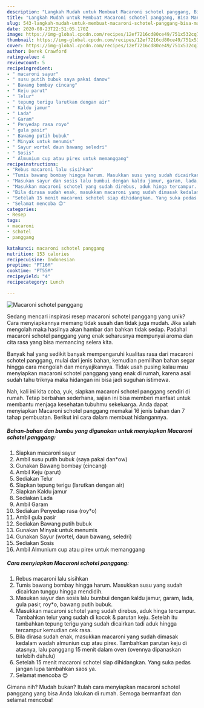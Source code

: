 ```yaml
---
description: "Langkah Mudah untuk Membuat Macaroni schotel panggang, Bisa Manjain Lidah"
title: "Langkah Mudah untuk Membuat Macaroni schotel panggang, Bisa Manjain Lidah"
slug: 543-langkah-mudah-untuk-membuat-macaroni-schotel-panggang-bisa-manjain-lidah
date: 2020-08-23T22:51:05.170Z
image: https://img-global.cpcdn.com/recipes/12ef7216cd80ce49/751x532cq70/macaroni-schotel-panggang-foto-resep-utama.jpg
thumbnail: https://img-global.cpcdn.com/recipes/12ef7216cd80ce49/751x532cq70/macaroni-schotel-panggang-foto-resep-utama.jpg
cover: https://img-global.cpcdn.com/recipes/12ef7216cd80ce49/751x532cq70/macaroni-schotel-panggang-foto-resep-utama.jpg
author: Derek Crawford
ratingvalue: 4
reviewcount: 5
recipeingredient:
- " macaroni sayur"
- " susu putih bubuk saya pakai danow"
- " Bawang bombay cincang"
- " Keju parut"
- " Telur"
- " tepung terigu larutkan dengan air"
- " Kaldu jamur"
- " Lada"
- " Garam"
- " Penyedap rasa royo"
- " gula pasir"
- " Bawang putih bubuk"
- " Minyak untuk menumis"
- " Sayur wortel daun bawang seledri"
- " Sosis"
- " Almunium cup atau pirex untuk memanggang"
recipeinstructions:
- "Rebus macaroni lalu sisihkan"
- "Tumis bawang bombay hingga harum. Masukkan susu yang sudah dicairkan tunggu hingga mendidih."
- "Masukan sayur dan sosis lalu bumbui dengan kaldu jamur, garam, lada, gula pasir, roy*o, bawang putih bubuk."
- "Masukkan macaroni schotel yang sudah direbus, aduk hinga tercampur. Tambahkan telur yang sudah di kocok &amp; parutan keju. Setelah itu tambahkan tepung terigu yang sudah dicairkan tadi aduk hingga tercampur kemudian cek rasa."
- "Bila dirasa sudah enak, masukkan macaroni yang sudah dimasak kedalam wadah almuniun cup atau pirex. Tambahkan parutan keju di atasnya, lalu panggang 15 menit dalam oven (ovennya dipanaskan terlebih dahulu)"
- "Setelah 15 menit macaroni schotel siap dihidangkan. Yang suka pedas jangan lupa tambahkan saos ya."
- "Selamat mencoba 😊"
categories:
- Resep
tags:
- macaroni
- schotel
- panggang

katakunci: macaroni schotel panggang 
nutrition: 153 calories
recipecuisine: Indonesian
preptime: "PT16M"
cooktime: "PT55M"
recipeyield: "4"
recipecategory: Lunch

---
```



![Macaroni schotel panggang](https://img-global.cpcdn.com/recipes/12ef7216cd80ce49/751x532cq70/macaroni-schotel-panggang-foto-resep-utama.jpg)

Sedang mencari inspirasi resep macaroni schotel panggang yang unik? Cara menyiapkannya memang tidak susah dan tidak juga mudah. Jika salah mengolah maka hasilnya akan hambar dan bahkan tidak sedap. Padahal macaroni schotel panggang yang enak seharusnya mempunyai aroma dan cita rasa yang bisa memancing selera kita.



Banyak hal yang sedikit banyak mempengaruhi kualitas rasa dari macaroni schotel panggang, mulai dari jenis bahan, kemudian pemilihan bahan segar hingga cara mengolah dan menyajikannya. Tidak usah pusing kalau mau menyiapkan macaroni schotel panggang yang enak di rumah, karena asal sudah tahu triknya maka hidangan ini bisa jadi suguhan istimewa.


Nah, kali ini kita coba, yuk, siapkan macaroni schotel panggang sendiri di rumah. Tetap berbahan sederhana, sajian ini bisa memberi manfaat untuk membantu menjaga kesehatan tubuhmu sekeluarga. Anda dapat menyiapkan Macaroni schotel panggang memakai 16 jenis bahan dan 7 tahap pembuatan. Berikut ini cara dalam membuat hidangannya.

<!--inarticleads1-->

##### Bahan-bahan dan bumbu yang digunakan untuk menyiapkan Macaroni schotel panggang:

1. Siapkan  macaroni sayur
1. Ambil  susu putih bubuk (saya pakai dan*ow)
1. Gunakan  Bawang bombay (cincang)
1. Ambil  Keju (parut)
1. Sediakan  Telur
1. Siapkan  tepung terigu (larutkan dengan air)
1. Siapkan  Kaldu jamur
1. Sediakan  Lada
1. Ambil  Garam
1. Sediakan  Penyedap rasa (roy*o)
1. Ambil  gula pasir
1. Sediakan  Bawang putih bubuk
1. Gunakan  Minyak untuk menumis
1. Gunakan  Sayur (wortel, daun bawang, seledri)
1. Sediakan  Sosis
1. Ambil  Almunium cup atau pirex untuk memanggang




<!--inarticleads2-->

##### Cara menyiapkan Macaroni schotel panggang:

1. Rebus macaroni lalu sisihkan
1. Tumis bawang bombay hingga harum. Masukkan susu yang sudah dicairkan tunggu hingga mendidih.
1. Masukan sayur dan sosis lalu bumbui dengan kaldu jamur, garam, lada, gula pasir, roy*o, bawang putih bubuk.
1. Masukkan macaroni schotel yang sudah direbus, aduk hinga tercampur. Tambahkan telur yang sudah di kocok &amp; parutan keju. Setelah itu tambahkan tepung terigu yang sudah dicairkan tadi aduk hingga tercampur kemudian cek rasa.
1. Bila dirasa sudah enak, masukkan macaroni yang sudah dimasak kedalam wadah almuniun cup atau pirex. Tambahkan parutan keju di atasnya, lalu panggang 15 menit dalam oven (ovennya dipanaskan terlebih dahulu)
1. Setelah 15 menit macaroni schotel siap dihidangkan. Yang suka pedas jangan lupa tambahkan saos ya.
1. Selamat mencoba 😊




Gimana nih? Mudah bukan? Itulah cara menyiapkan macaroni schotel panggang yang bisa Anda lakukan di rumah. Semoga bermanfaat dan selamat mencoba!
